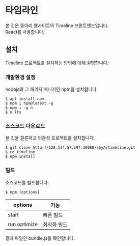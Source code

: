 # 타임라인  
본 깃은 동아리 웹사이트의 Timeline 프론트엔드입니다.  
React를 사용합니다.  

## 설치  
Timeline 프로젝트를 설치하는 방법에 대해 설명합니다.  

### 개발환경 설정
nodejs와 그 패키지 매니저인 npm을 설치합니다

    $ apt install npm 
    $ npm i npm@latest -g
    $ npm i -g n
    $ n lts

### 소스코드 다운로드  
본 깃을 클론하고 의존성 프로젝트를 설치합니다.  

    $ git clone http://128.134.57.197:10080/shyA/timeline.git
    $ cd timeline
    $ npm install

### 빌드  
소스코드를 빌드합니다.  

    $ npm [options]

|options     |  기능      |
|------------|------------|
|start       |빠른 빌드   |
|run optimize|최적화 빌드 |

결과 파일인 bundle.js를 확인합니다.
